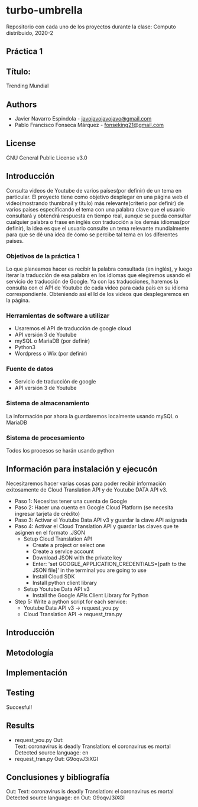# turbo-umbrella
Repositorio con cada uno de los proyectos durante la clase: Computo distribuido, 2020-2

## Práctica 1
## Título:
Trending Mundial

## Authors
* Javier Navarro Espindola - javojavojavojavo@gmail.com
* Pablo Francisco Fonseca Márquez - fonseking21@gmail.com
	  
## License 
GNU General Public License v3.0

## Introducción
Consulta videos de Youtube de varios países(por definir) de un tema en particular.
El proyecto tiene como objetivo desplegar en una página web el video(mostrando thumbnail y título) más relevante(criterio por definir) de varios países especificando el tema con una palabra clave que el usuario consultará y obtendrá respuesta en tiempo real, aunque se pueda consultar cualquier palabra o frase en inglés con traducción a los demás idiomas(por definir), la idea es que el usuario consulte un tema relevante mundialmente para que se dé una idea de ćomo se percibe tal tema en los diferentes paises.

### Objetivos de la práctica 1
Lo que planeamos hacer es recibir la palabra consultada (en inglés), y luego iterar la traducción de esa palabra en los idiomas que elegiremos usando el servicio de traducción de Google. Ya con las traducciones, haremos la consulta con el API de Youtube de cada video para cada país en su idioma correspondiente. Obteniendo así el Id de los videos que desplegaremos en la página.

### Herramientas de software a utilizar
* Usaremos el API de traducción de google cloud
* API versión 3 de Youtube
* mySQL o MariaDB (por definir)
* Python3
* Wordpress o Wix (por definir)

### Fuente de datos
* Servicio de traducción de google
* API versión 3 de Youtube

### Sistema de almacenamiento
La información por ahora la guardaremos localmente usando mySQL o MariaDB

### Sistema de procesamiento
Todos los procesos se harán usando python

## Información para instalación y ejecucón
Necesitaremos hacer varias cosas para poder recibir información exitosamente de Cloud Translation API y de Youtube DATA API v3.
* Paso 1: Necesitas tener una cuenta de Google
* Paso 2: Hacer una cuenta en Google Cloud Platform (se necesita ingresar tarjeta de crédito)
* Paso 3: Activar el Youtube Data API v3 y guardar la clave API asignada
* Paso 4: Activar el Cloud Translation API y guardar las claves que te asignen en el formato .JSON
	* Setup Cloud Translation API
		* Create a project or select one
		* Create a service account
		* Download JSON with the private key
		* Enter: 'set GOOGLE_APPLICATION_CREDENTIALS=[path to the JSON file]' in the terminal you are going to use
		* Install Cloud SDK
		* Install python client library
	* Setup Youtube Data API v3
		* Install the Google APIs Client Library for Python
* Step 5: Write a python script for each service:
	* Youtube Data API v3 -> request_you.py
	* Cloud Translation API -> request_tran.py

## Introducción

## Metodología
## Implementación
## Testing
Succesful!
## Results
* request_you.py
	Out:	
		Text: coronavirus is deadly
		Translation: el coronavirus es mortal
		Detected source language: en
* request_tran.py
	Out:
		G9oqvJ3iXGI
## Conclusiones y bibliografía




Out:
Text: coronavirus is deadly
Translation: el coronavirus es mortal
Detected source language: en
Out:
G9oqvJ3iXGI
